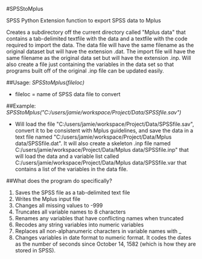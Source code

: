 #SPSStoMplus

SPSS Python Extension function to export SPSS data to Mplus

Creates a subdirectory off the current directory called "Mplus data" that contains a tab-delimited textfile with the data and a textfile with the code required to import the data. The data file will have the same filename as the original dataset but will have the extension .dat. The import file will have the same filename as the original data set but will have the extension .inp. Will also create a file just containing the variables in the data set so that programs built off of the original .inp file can be updated easily.

##Usage: *SPSStoMplus(fileloc)*
* fileloc = name of SPSS data file to convert

##Example: *SPSStoMplus("C:/users/jamie/workspace/Project/Data/SPSSfile.sav")*
* Will load the file "C:/users/jamie/workspace/Project/Data/SPSSfile.sav", convert it to be consistent with Mplus guidelines, and save the data in a text file named 
"C:/users/jamie/workspace/Project/Data/Mplus data/SPSSfile.dat". It will also create a skeleton .inp file named C:/users/jamie/workspace/Project/Data/Mplus data/SPSSfile.inp" that will load the data and a variable list called C:/users/jamie/workspace/Project/Data/Mplus data/SPSSfile.var that contains a list of the variables in the data file.

##What does the program do specifically?

1. Saves the SPSS file as a tab-delimited text file
2. Writes the Mplus input file
3. Changes all missing values to -999
4. Truncates all variable names to 8 characters
5. Renames any variables that have conflicting names when truncated
6. Recodes any string variables into numeric variables
7. Replaces all non-alphanumeric characters in variable names with _
8. Changes variables in date format to numeric format. It codes the dates as the number of seconds since October 14, 1582 (which is how they are stored in SPSS).
